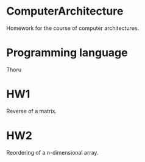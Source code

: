 # ComputerArchitecture
Homework for the course of computer architectures.

# Programming language
Thoru

# HW1
Reverse of a matrix.

# HW2
Reordering of a n-dimensional array.
